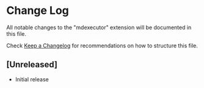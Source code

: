 # Change Log

All notable changes to the "mdexecutor" extension will be documented in this file.

Check [Keep a Changelog](http://keepachangelog.com/) for recommendations on how to structure this file.

## [Unreleased]

- Initial release